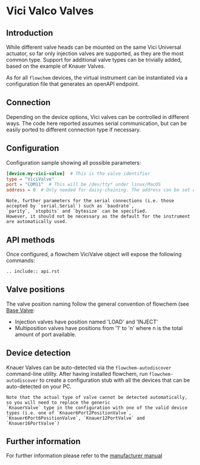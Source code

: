 # Vici Valco Valves
## Introduction
While different valve heads can be mounted on the same Vici Universal actuator, so far only injection valves are
supported, as they are the most common type.
Support for additional valve types can be trivially added, based on the example of Knauer Valves.

As for all `flowchem` devices, the virtual instrument can be instantiated via a configuration file that generates an
openAPI endpoint.


## Connection
Depending on the device options, Vici valves can be controlled in different ways.
The code here reported assumes serial communication, but can be easily ported to different connection type if necessary.

## Configuration
Configuration sample showing all possible parameters:

```toml
[device.my-vici-valve]  # This is the valve identifier
type = "ViciValve"
port = "COM11"  # This will be /dev/tty* under linux/MacOS
address = 0  # Only needed for daisy-chaining. The address can be set on the pump, see manufacturer manual.
```

```{note} Serial connection parameters
Note, further parameters for the serial connections (i.e. those accepted by `serial.Serial`) such as `baudrate`,
`parity`, `stopbits` and `bytesize` can be specified.
However, it should not be necessary as the default for the instrument are automatically used.
```

## API methods
Once configured, a flowchem ViciValve object will expose the following commands:

```{eval-rst}
.. include:: api.rst
```

## Valve positions
The valve position naming follow the general convention of flowchem (see [Base Valve](../../models/valves/base_valve.md):
* Injection valves have position named 'LOAD' and 'INJECT'
* Multiposition valves have positions from '1' to 'n' where n is the total amount of port available.

## Device detection
Knauer Valves can be auto-detected via the `flowchem-autodiscover` command-line utility.
After having installed flowchem, run `flowchem-autodiscover` to create a configuration stub with all the devices that
can be auto-detected on your PC.

```{note} Valve types
Note that the actual type of valve cannot be detected automatically, so you will need to replace the generic
`KnauerValve` type in the configuration with one of the valid device types (i.e. one of `Knauer6Port2PositionValve`,
`Knauer6Port6PositionValve`, `Knauer12PortValve` and `Knauer16PortValve`)
```

## Further information
For further information please refer to the [manufacturer manual](./valve_instructions_en.pdf)
